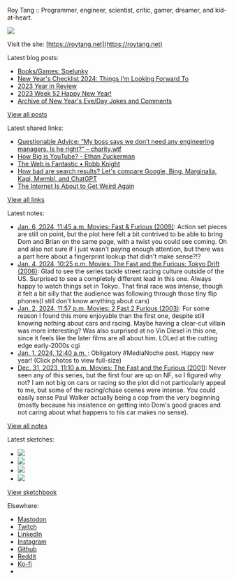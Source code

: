 Roy Tang :: Programmer, engineer, scientist, critic, gamer, dreamer, and kid-at-heart.

![](https://roytang.net/static/img/profile.jpg)

Visit the site: [https://roytang.net](https://roytang.net)

Latest blog posts:

- [Books/Games: Spelunky](https://roytang.net/2024/01/spelunky/)
- [New Year&#x27;s Checklist 2024: Things I&#x27;m Looking Forward To](https://roytang.net/2024/01/2024-checklist/)
- [2023 Year in Review](https://roytang.net/2024/01/2023-year-in-review/)
- [2023 Week 52 Happy New Year!](https://roytang.net/2023/12/2023-week-52/)
- [Archive of New Year&#x27;s Eve/Day Jokes and Comments](https://roytang.net/2023/12/nye-jokes/)

[View all posts](https://roytang.net/blog)

Latest shared links:

- [Questionable Advice: “My boss says we don’t need any engineering managers. Is he right?” – charity.wtf](https://roytang.net/2024/01/5407768f4bacba4da3a0fc557354f72f/)
- [How Big is YouTube? - Ethan Zuckerman](https://roytang.net/2024/01/bd3b1dee29c6d00d7df545761877bccb/)
- [The Web is Fantastic • Robb Knight](https://roytang.net/2024/01/5b0c2fbcc4f1b7e9a22512912a2bdda7/)
- [How bad are search results? Let&#x27;s compare Google, Bing, Marginalia, Kagi, Mwmbl, and ChatGPT](https://roytang.net/2024/01/4de8e502b556553110ace35c8d769432/)
- [The Internet Is About to Get Weird Again](https://roytang.net/2024/01/48373a6a571caaa4529346ebe1158a18/)

[View all links](https://roytang.net/links)

Latest notes:

- [Jan. 6, 2024, 11:45 a.m. Movies: Fast &amp; Furious (2009)](https://roytang.net/2024/01/fast-furious-2009/): Action set pieces are still on point, but the plot here felt a bit contrived to be able to bring Dom and Brian on the same page, with a twist you could see coming. Oh and also not sure if I just wasn&#x27;t paying enough attention, but there was a part here about a fingerprint lookup that didn&#x27;t make sense?!?
- [Jan. 4, 2024, 10:25 p.m. Movies: The Fast and the Furious: Tokyo Drift (2006)](https://roytang.net/2024/01/the-fast-and-the-furious-tokyo-drift-2006/): Glad to see the series tackle street racing culture outside of the US. Surprised to see a completely different lead in this one. Always happy to watch things set in Tokyo. That final race was intense, though it felt a bit silly that the audience was following through those tiny flip phones(I still don&#x27;t know anything about cars)
- [Jan. 2, 2024, 11:57 p.m. Movies: 2 Fast 2 Furious (2003)](https://roytang.net/2024/01/2-fast-2-furious-2003/): For some reason I found this more enjoyable than the first one, despite still knowing nothing about cars and racing. Maybe having a clear-cut villain was more interesting? Was also surprised at no Vin Diesel in this one, since it feels like the later films are all about him. LOLed at the cutting edge early-2000s cgi
- [Jan. 1, 2024, 12:40 a.m. ](https://roytang.net/2024/01/111676020480119501/): Obligatory #MediaNoche post. Happy new year! (Click photos to view full-size)
- [Dec. 31, 2023, 11:10 a.m. Movies: The Fast and the Furious (2001)](https://roytang.net/2023/12/the-fast-and-the-furious-2001/): Never seen any of this series, but the first four are up on NF, so I figured why not? I am not big on cars or racing so the plot did not particularly appeal to me, but some of the racing/chase scenes were intense. You could easily sense Paul Walker actually being a cop from the very beginning (mostly because his insistence on getting into Dom&#x27;s good graces and not caring about what happens to his car makes no sense).

[View all notes](https://roytang.net/notes)

Latest sketches:


- ![](https://roytang.net/media/cache/c3/52/c3524701d7d18fa2b6b280d4437c7ba1.jpg)
- ![](https://roytang.net/media/cache/b8/6e/b86e3f7c5db451a5bf40260cdf52e2c0.jpg)
- ![](https://roytang.net/media/cache/09/11/09119bc377da2a1bf7e9d18251a6b7a6.jpg)
- ![](https://roytang.net/media/cache/3c/7d/3c7d410c1cd355b7897272dd51e3b61a.jpg)

[View sketchbook](https://roytang.net/albums/sketchbook)


Elsewhere:

- [Mastodon](https://indieweb.social/@roytang)
- [Twitch](https://twitch.tv/twitchyroy)
- [LinkedIn](https://www.linkedin.com/in/roytang)
- [Instagram](https://instagram.com/roytang0400)
- [Github](https://github.com/roytang)
- [Reddit](https://reddit.com/u/hungryroy)
- [Ko-fi](https://ko-fi.com/roytang)
- [](mailto:hello@roytang.net)